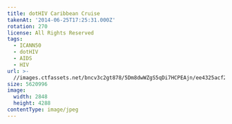 ```yaml
---
title: dotHIV Caribbean Cruise
takenAt: '2014-06-25T17:25:31.000Z'
rotation: 270
license: All Rights Reserved
tags:
  - ICANN50
  - dotHIV
  - AIDS
  - HIV
url: >-
  //images.ctfassets.net/bncv3c2gt878/5Dm8dwWZgS5qDi7HCPEAjn/ee4325acf20387a84f5ad4993b48fffd/dothiv-caribbean-cruise_14351559247_o
size: 5620996
image:
  width: 2848
  height: 4288
contentType: image/jpeg
---
```


